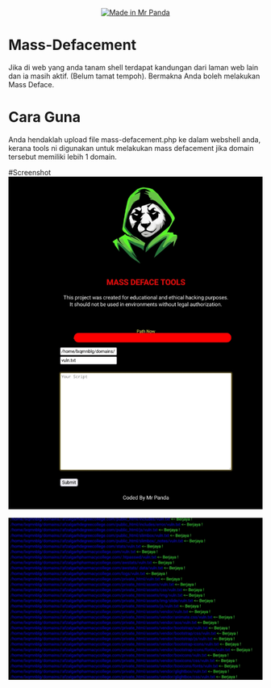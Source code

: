 <p align="center"><a href="https://github.com/mrp4nda1337/"><img title="Made in Mr Panda" src="https://img.shields.io/badge/MADE%20IN-MYOPECS-SCRIPT?colorA=%23ff8100&colorB=%23017e40&colorC=%23ff0000&style=for-the-badge"></a>

# Mass-Defacement
Jika di web yang anda tanam shell terdapat kandungan dari laman web lain dan  ia masih aktif.  (Belum tamat tempoh).  Bermakna Anda boleh melakukan Mass Deface.

# Cara Guna
Anda hendaklah upload file mass-defacement.php ke dalam webshell anda, 
kerana tools ni digunakan untuk melakukan mass defacement jika domain tersebut memiliki lebih 1 domain.

#Screenshot
![banner](https://github.com/MrP4nda1337/mass-defacement/blob/main/banner.jpg)

![ss](https://github.com/MrP4nda1337/mass-defacement/blob/main/status.jpg
)
